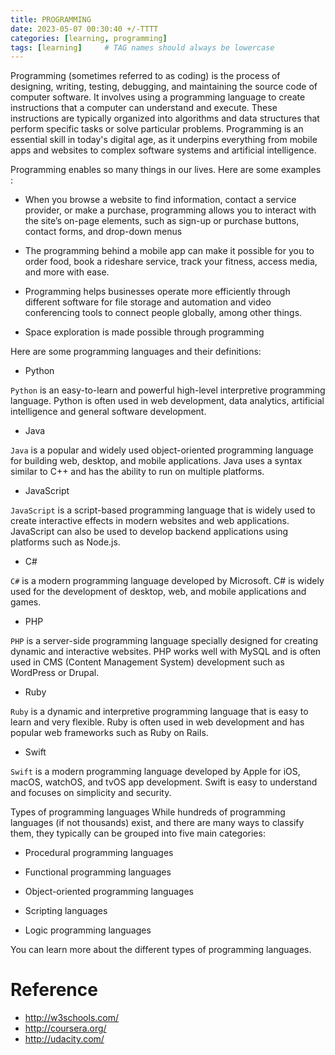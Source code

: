 ```yaml
---
title: PROGRAMMING 
date: 2023-05-07 00:30:40 +/-TTTT
categories: [learning, programming]
tags: [learning]     # TAG names should always be lowercase
---
```


Programming (sometimes referred to as coding) is the process of designing, writing, testing, debugging, and maintaining the source code of computer software. It involves using a programming language to create instructions that a computer can understand and execute. These instructions are typically organized into algorithms and data structures that perform specific tasks or solve particular problems. Programming is an essential skill in today's digital age, as it underpins everything from mobile apps and websites to complex software systems and artificial intelligence.

Programming enables so many things in our lives. Here are some examples :

* When you browse a website to find information, contact a service provider, or make a purchase, programming allows you to interact with the site’s on-page elements, such as sign-up or purchase buttons, contact forms, and drop-down menus

* The programming behind a mobile app can make it possible for you to order food, book a rideshare service, track your fitness, access media, and more with ease. 

* Programming helps businesses operate more efficiently through different software for file storage and automation and video conferencing tools to connect people globally, among other things. 

* Space exploration is made possible through programming



Here are some programming languages ​​and their definitions:

* Python

`Python` is an easy-to-learn and powerful high-level interpretive programming language. Python is often used in web development, data analytics, artificial intelligence and general software development.

* Java 

`Java` is a popular and widely used object-oriented programming language for building web, desktop, and mobile applications. Java uses a syntax similar to C++ and has the ability to run on multiple platforms.

* JavaScript

 `JavaScript` is a script-based programming language that is widely used to create interactive effects in modern websites and web applications. JavaScript can also be used to develop backend applications using platforms such as Node.js.

* C#

 `C#` is a modern programming language developed by Microsoft. C# is widely used for the development of desktop, web, and mobile applications and games.

* PHP

 `PHP` is a server-side programming language specially designed for creating dynamic and interactive websites. PHP works well with MySQL and is often used in CMS (Content Management System) development such as WordPress or Drupal.

* Ruby

 `Ruby` is a dynamic and interpretive programming language that is easy to learn and very flexible. Ruby is often used in web development and has popular web frameworks such as Ruby on Rails.

* Swift

 `Swift` is a modern programming language developed by Apple for iOS, macOS, watchOS, and tvOS app development. Swift is easy to understand and focuses on simplicity and security.

 Types of programming languages
While hundreds of programming languages (if not thousands) exist, and there are many ways to classify them, they typically can be grouped into five main categories:

* Procedural programming languages

* Functional programming languages

* Object-oriented programming languages

* Scripting languages

* Logic programming languages

You can learn more about the different types of programming languages. 

# Reference 

* http://w3schools.com/
* http://coursera.org/
* http://udacity.com/
